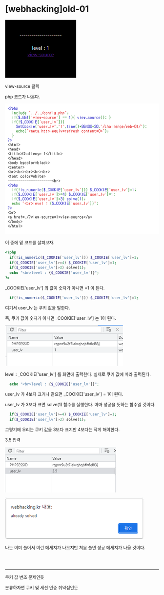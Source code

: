 # [webhacking]old-01

![](../img/Study%20Img/%5Bwebhacking%5Dold-01%20-%201.png)

view-source 클릭

php 코드가 나온다.

![](../img/Study%20Img/%5Bwebhacking%5Dold-01%20-%202.png)

이 중에 밑 코드를 살펴보자.

```php
<?php
  if(!is_numeric($_COOKIE['user_lv'])) $_COOKIE['user_lv']=1;
  if($_COOKIE['user_lv']>=4) $_COOKIE['user_lv']=1;
  if($_COOKIE['user_lv']>3) solve(1);
  echo "<br>level : {$_COOKIE['user_lv']}";
?>
```

_COOKIE['user_lv'] 의 값이 숫자가 아니면 =1 이 된다.

```php
  if(!is_numeric($_COOKIE['user_lv'])) $_COOKIE['user_lv']=1;
```

여기서 user_lv 는 쿠키 값을 말한다.

즉, 쿠키 값이 숫자가 아니면 _COOKIE['user_lv'] 는 1이 된다.

![](../img/Study%20Img/%5Bwebhacking%5Dold-01%20-%203.png)

level : _COOKIE['user_lv'] 를 화면에 출력한다. 실제로 쿠키 값에 따라 출력된다.

```php
  echo "<br>level : {$_COOKIE['user_lv']}";
```

user_lv 가 4보다 크거나 같으면 _COOKIE['user_lv'] = 1이 된다.

user_lv 가 3보다 크면 solve(1) 함수를 실행한다. 아마 성공을 뜻하는 함수일 것이다.

```php
  if($_COOKIE['user_lv']>=4) $_COOKIE['user_lv']=1;
  if($_COOKIE['user_lv']>3) solve(1);
```

그렇기에 우리는 쿠키 값을 3보다 크지만 4보다는 작게 해야한다.

3.5 입력

![](../img/Study%20Img/%5Bwebhacking%5Dold-01%20-%204.png)

![](../img/Study%20Img/%5Bwebhacking%5Dold-01%20-%205.png)

나는 이미 풀어서 이런 메세지가 나오지만 처음 풀면 성공 메세지가 나올 것이다.

<br><br>

---
쿠키 값 변조 문제인듯 

분류하자면 쿠키 및 세션 인증 취약점인듯